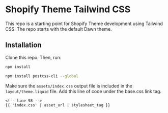 # Shopify Theme Tailwind CSS

This repo is a starting point for Shopify Theme development using Tailwind CSS.
The repo starts with the default Dawn theme.

## Installation

Clone this repo. Then, run:

```bash
npm install
```

```bash
npm install postcss-cli --global
```

Make sure the `assets/index.css` output file is included in the
`layout/theme.liquid` file. Add this line of code under the base.css link tag.

```liquid
<!-- line 98 -->
{{ 'index.css' | asset_url | stylesheet_tag }}
```

